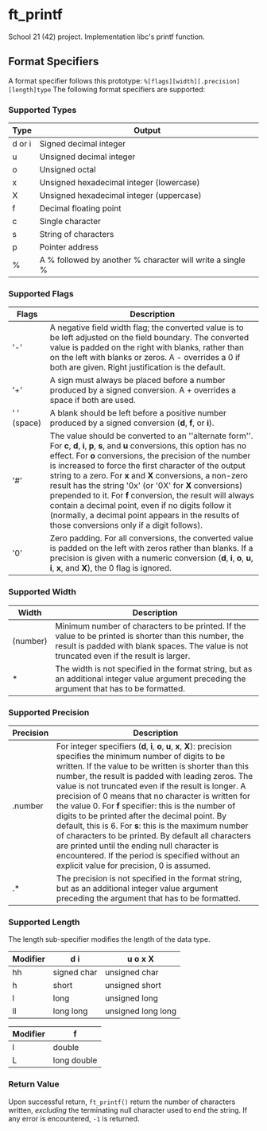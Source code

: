 # ft_printf
School 21 (42) project. Implementation libc's printf function.

## Format Specifiers

A format specifier follows this prototype: `%[flags][width][.precision][length]type`
The following format specifiers are supported:

### Supported Types

| Type   | Output |
|--------|--------|
| d or i | Signed decimal integer |
| u      | Unsigned decimal integer	|
| o      | Unsigned octal |
| x      | Unsigned hexadecimal integer (lowercase) |
| X      | Unsigned hexadecimal integer (uppercase) |
| f      | Decimal floating point |
| c      | Single character |
| s      | String of characters |
| p      | Pointer address |
| %      | A % followed by another % character will write a single % |

### Supported Flags

| Flags | Description |
|-------|-------------|
| '-'        | A negative field width flag; the converted value is to be left adjusted on the field boundary. The converted value is padded on the right with blanks, rather than on the left with blanks or zeros.  A - overrides a 0 if both are given. Right justification is the default. |
| '+'        | A sign must always be placed before a number produced by a signed conversion.  A + overrides a space if both are used. |
|' ' (space) | A blank should be left before a positive number produced by a signed conversion (__d__, __f__, or __i__). |
| '#'     | The value should be converted to an ''alternate form''. For __c__, __d__, __i__, __p__, __s__, and __u__ conversions, this option has no effect.  For __o__ conversions, the precision of the number is increased to force the first character of the output string to a zero. For __x__ and __X__ conversions, a non-zero result has the string '0x' (or '0X' for __X__ conversions) prepended to it. For __f__ conversion, the result will always contain a decimal point, even if no digits follow it (normally, a decimal point appears in the results of those conversions only if a digit follows). |
| '0'     | Zero padding. For all conversions, the converted value is padded on the left with zeros rather than blanks.  If a precision is given with a numeric conversion (__d__, __i__, __o__, __u__, __i__, __x__, and __X__), the 0 flag is ignored. |

### Supported Width

| Width    | Description |
|----------|-------------|
| (number) | Minimum number of characters to be printed. If the value to be printed is shorter than this number, the result is padded with blank spaces. The value is not truncated even if the result is larger. |
| *        | The width is not specified in the format string, but as an additional integer value argument preceding the argument that has to be formatted. |

### Supported Precision

| Precision	| Description |
|-----------|-------------|
| .number   | For integer specifiers (__d__, __i__, __o__, __u__, __x__, __X__): precision specifies the minimum number of digits to be written. If the value to be written is shorter than this number, the result is padded with leading zeros. The value is not truncated even if the result is longer. A precision of 0 means that no character is written for the value 0. For __f__ specifier: this is the number of digits to be printed after the decimal point. By default, this is 6. For __s__: this is the maximum number of characters to be printed. By default all characters are printed until the ending null character is encountered. If the period is specified without an explicit value for precision, 0 is assumed. |
| .*        | The precision is not specified in the format string, but as an additional integer value argument preceding the argument that has to be formatted. |


### Supported Length

The length sub-specifier modifies the length of the data type.

| Modifier | d i  | u o x X |
|----------|------|---------|
| hh       | signed char | unsigned char |
| h        | short | unsigned short |
| l        | long | unsigned long |
| ll       | long long | unsigned long long |

| Modifier | f |
|----------|---|
|l         |double|
|L         |long double |

### Return Value

Upon successful return, `ft_printf()` return the number of characters written, _excluding_ the terminating null character used to end the string. If any error is encountered, `-1` is returned.
